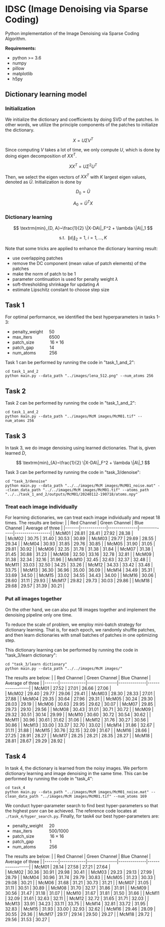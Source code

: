 # IDSC (Image Denoising via Sparse Coding)

Python implementation of the Image Denoising via Sparse Coding Algorithm.

**Requirements:**
- python >= 3.6
- numpy
- pillow
- matplotlib
- h5py

## Dictionary learning model

### Initialization

We initialize the dictionary and coefficients by doing SVD of the patches. In other words, we utilize the principle components of the patches to initialize the dictionary.

$$
X = U\Sigma V^T
$$

Since computing $V$ takes a lot of time, we only compute $U$, which is done by doing eigen decomposition of $XX^T$.

$$
XX^T = U\Sigma^2 U^T
$$

Then, we select the eigen vectors of $XX^T$ with $K$ largest eigen values, denoted as $\tilde{U}$. Initialization is done by

$$
D_0 = \tilde{U} 
$$

$$
A_0 = \tilde{U}^T X
$$

### Dictionary learning

$$
\textrm{min}_{D, A}~\frac{1}{2} \|X-DA\|_F^2 + \lambda \|A\|_1  
$$

$$
\textrm{s.t.} ~~ \|d_i\|_2 = 1,~ i=1,..., K
$$

Note that some tricks are applied to enhance the dictionary learning result:
- use overlapping patches
- remove the DC component (mean value of patch elements) of the patches
- make the norm of patch to be 1
- parameter continuation is used for penalty weight $\lambda$
- soft-thresholding shrinkage for updating $A$
- estimate Lipschitz constant to choose step size


## Task 1

For optimal performance, we identified the best hyperparameters in tasks 1-3:
- penalty_weight &nbsp;&nbsp;&nbsp;&nbsp;$50$
- max_iters  &nbsp;&nbsp;&nbsp;&nbsp;&nbsp;&nbsp;&nbsp;&nbsp;&nbsp;&nbsp;&nbsp;&nbsp; $6500$
- patch_size &nbsp;&nbsp;&nbsp;&nbsp;&nbsp;&nbsp;&nbsp;&nbsp;&nbsp;&nbsp;&nbsp; $16\times16$
- patch_gap &nbsp;&nbsp;&nbsp;&nbsp;&nbsp;&nbsp;&nbsp;&nbsp;&nbsp;&nbsp;&nbsp; $14$
- num_atoms &nbsp;&nbsp;&nbsp;&nbsp;&nbsp;&nbsp;&nbsp;&nbsp;&nbsp;&nbsp;$256$

Task 1 can be performed by running the code in "task_1_and_2":

```
cd task_1_and_2 
python main.py --data_path "../images/lena_512.png" --num_atoms 256
```


## Task 2

Task 2 can be performed by running the code in "task_1_and_2":

```
cd task_1_and_2 
python main.py --data_path "../images/McM images/McM01.tif" --num_atoms 256
```

## Task 3

In task 3, we do image denoising using learned dictionaries. That is, given learned $D$,

$$
\textrm{min}_{A}~\frac{1}{2} \|X-DA\|_F^2 + \lambda \|A\|_1
$$

Task 3 can be performed by running the code in "task_3/denoise":

```
cd "task_3/denoise"
python main.py --data_path "../../images/McM images/McM01_noise.mat" --clean_data_path "../../images/McM images/McM01.tif" --atoms_path "../../task_1_and_2/outputs/McM01/20240112-190718/atoms.npy"
```

### Treat each image individually
For learning dictionaries, we can treat each image individually and repeat 18 times. The results are below:
|       | Red Channel | Green Channel | Blue Channel | Average of three |
|-------|-------------|---------------|--------------|------------------|
| McM01 |    28.81    |     28.41     |    27.92     |       28.38      |       
| McM02 |    30.75    |     31.40     |    30.53     |       30.89      | 
| McM03 |    29.77    |     29.69     |    28.55     |       29.34      |
| McM04 |    30.93    |     31.85     |    29.76     |       30.85      |
| McM05 |    31.90    |     31.05     |    29.81     |       30.92      |
| McM06 |    32.35    |     31.78     |    31.38     |       31.84      |
| McM07 |    31.38    |     31.45     |    30.88     |       31.23      |
| McM08 |    32.50    |     33.16     |    32.78     |       32.81      |
| McM09 |    31.38    |     32.34     |    32.16     |       31.96      |
| McM10 |    32.45    |     32.63     |    32.37     |       32.48      |
| McM11 |    33.03    |     32.50     |    34.25     |       33.26      |
| McM12 |    34.33    |     33.42     |    33.48     |       33.75      |
| McM13 |    36.30    |     36.96     |    35.00     |       36.09      |
| McM14 |    34.49    |     35.31     |    33.69     |       34.50      |
| McM15 |    33.02    |     34.55     |    34.43     |       34.00      |
| McM16 |    30.06    |     28.60     |    31.11     |       29.93      |
| McM17 |    29.82    |     29.73     |    30.03     |       29.86      |
| McM18 |    29.68    |     29.57     |    31.39     |       30.21      |

### Put all images together
On the other hand, we can also put 18 images together and implement the denoising pipeline only one time.

To reduce the scale of problem, we employ mini-batch strategy for dictionary learning. That is, for each epoch, we randomly shuffle patches, and then learn dictionaries with small batches of patches in one optimizing step.

This dictionary learning can be performed by running the code in "task_3/learn dictionary":

```
cd "task_3/learn dictionary"
python main.py --data_path "../../images/McM images/"
```

The results are below:
|       | Red Channel | Green Channel | Blue Channel | Average of three |
|-------|-------------|---------------|--------------|------------------|
| McM01 |    27.52    |     27.01     |    26.66     |       27.06      |       
| McM02 |    29.40    |     29.77     |    29.06     |       29.41      | 
| McM03 |    28.30    |     28.33     |    27.01     |       27.88      |
| McM04 |    29.35    |     30.64     |    27.96     |       29.31      |
| McM05 |    30.24    |     29.30     |    28.03     |       29.19      |
| McM06 |    30.63    |     29.95     |    29.62     |       30.07      |
| McM07 |    29.85    |     29.73     |    29.10     |       29.56      |
| McM08 |    30.43    |     31.01     |    30.71     |       30.72      |
| McM09 |    29.32    |     30.51     |    30.14     |       29.99      |
| McM10 |    30.60    |     30.72     |    30.54     |       30.62      |
| McM11 |    30.96    |     30.61     |    31.62     |       31.06      |
| McM12 |    31.76    |     30.27     |    30.56     |       30.86      |
| McM13 |    33.00    |     33.37     |    32.70     |       33.02      |
| McM14 |    31.86    |     32.67     |    31.11     |       31.88      |
| McM15 |    30.76    |     32.15     |    32.09     |       31.67      |
| McM16 |    28.66    |     27.25     |    28.91     |       28.27      |
| McM17 |    28.25    |     28.21     |    28.35     |       28.27      |
| McM18 |    28.81    |     28.67     |    29.29     |       28.92      |


## Task 4

In task 4, the dictionary is learned from the noisy images. We perform dictionary learning and image denoising in the same time. This can be performed by running the code in "task_4":

```
cd task_4
python main.py --data_path "../images/McM images/McM01_noise.mat" --clean_data_path "../images/McM images/McM01.tif" --num_atoms 169
```

We conduct hyper-parameter search to find best hyper-parameters so that the highest psnr can be achieved. The reference code locates at `./task_4/hyper_search.py`. Finally, for task4 our best hyper-parameters are:
- penalty_weight &nbsp;&nbsp;&nbsp;&nbsp;$20$
- max_iters  &nbsp;&nbsp;&nbsp;&nbsp;&nbsp;&nbsp;&nbsp;&nbsp;&nbsp;&nbsp;&nbsp;&nbsp; $500/1000$ 
- patch_size &nbsp;&nbsp;&nbsp;&nbsp;&nbsp;&nbsp;&nbsp;&nbsp;&nbsp;&nbsp;&nbsp; $16\times16$
- patch_gap &nbsp;&nbsp;&nbsp;&nbsp;&nbsp;&nbsp;&nbsp;&nbsp;&nbsp;&nbsp;&nbsp; $1$
- num_atoms &nbsp;&nbsp;&nbsp;&nbsp;&nbsp;&nbsp;&nbsp;&nbsp;&nbsp;&nbsp;$256$

The results are below:
|       | Red Channel | Green Channel | Blue Channel | Average of three |
|-------|-------------|---------------|--------------|------------------|
| McM01 |    28.14    |     27.58     |    27.21     |       27.64      |       
| McM02 |    30.36    |     30.91     |    29.98     |       30.41      | 
| McM03 |    29.23    |     29.13     |    27.99     |       28.79      |
| McM04 |    30.96    |     31.74     |    29.79     |       30.83      |
| McM05 |    31.23    |     30.33     |    29.08     |       30.21      |
| McM06 |    31.68    |     31.21     |    30.73     |       31.21      |
| McM07 |    31.05    |     31.11     |    30.51     |       30.89      |
| McM08 |    31.70    |     32.17     |    31.86     |       31.91      |
| McM09 |    30.56    |     31.47     |    31.18     |       31.07      |
| McM10 |    31.67    |     31.81     |    31.50     |       31.66      |
| McM11 |    32.09    |     31.61     |    32.63     |       32.11      |
| McM12 |    32.72    |     31.65     |    31.71     |       32.03      |
| McM13 |    33.91    |     34.23     |    33.11     |       33.75      |
| McM14 |    32.81    |     33.72     |    31.95     |       32.83      |
| McM15 |    31.93    |     33.00     |    32.93     |       32.62      |
| McM16 |    29.46    |     28.09     |    30.55     |       29.36      |
| McM17 |    29.17    |     29.14     |    29.50     |       29.27      |
| McM18 |    29.72    |     29.56     |    31.53     |       30.27      |

